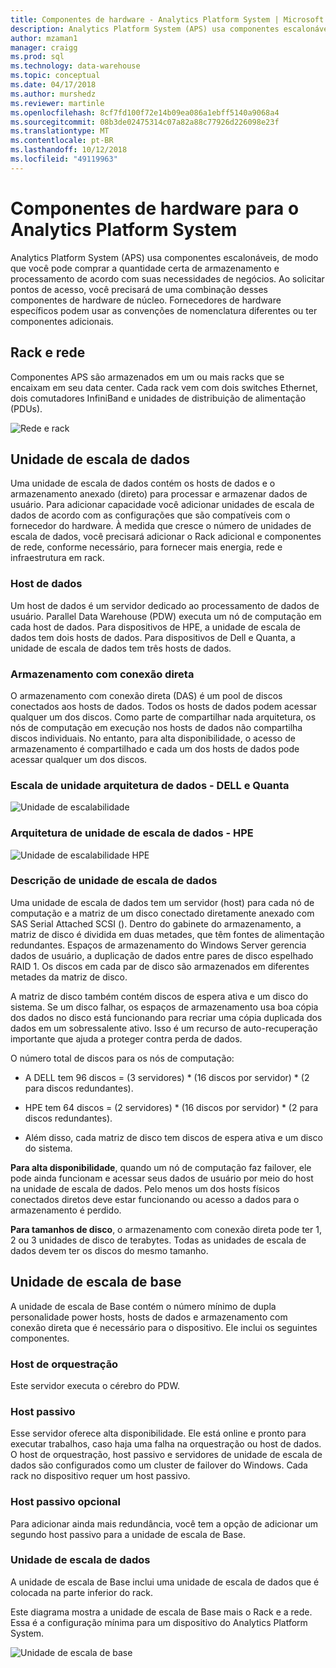 ```yaml
---
title: Componentes de hardware - Analytics Platform System | Microsoft Docs
description: Analytics Platform System (APS) usa componentes escalonáveis, de modo que você pode comprar a quantidade certa de armazenamento e processamento de acordo com suas necessidades de negócios. Ao solicitar pontos de acesso, você precisará de uma combinação desses componentes de hardware de núcleo.
author: mzaman1
manager: craigg
ms.prod: sql
ms.technology: data-warehouse
ms.topic: conceptual
ms.date: 04/17/2018
ms.author: murshedz
ms.reviewer: martinle
ms.openlocfilehash: 8cf7fd100f72e14b09ea086a1ebff5140a9068a4
ms.sourcegitcommit: 08b3de02475314c07a82a88c77926d226098e23f
ms.translationtype: MT
ms.contentlocale: pt-BR
ms.lasthandoff: 10/12/2018
ms.locfileid: "49119963"
---
```

# <a name="hardware-components-for-analytics-platform-system"></a>Componentes de hardware para o Analytics Platform System

Analytics Platform System (APS) usa componentes escalonáveis, de modo que você pode comprar a quantidade certa de armazenamento e processamento de acordo com suas necessidades de negócios. Ao solicitar pontos de acesso, você precisará de uma combinação desses componentes de hardware de núcleo. Fornecedores de hardware específicos podem usar as convenções de nomenclatura diferentes ou ter componentes adicionais.  
 
  
## <a name="rackandnetwork"></a>Rack e rede 
 
Componentes APS são armazenados em um ou mais racks que se encaixam em seu data center. Cada rack vem com dois switches Ethernet, dois comutadores InfiniBand e unidades de distribuição de alimentação (PDUs).  
  
![Rede e rack](media/rack-and-network.png "APS em rack e de rede")  
  
## <a name="datascaleunit"></a>Unidade de escala de dados
 
Uma unidade de escala de dados contém os hosts de dados e o armazenamento anexado (direto) para processar e armazenar dados de usuário. Para adicionar capacidade você adicionar unidades de escala de dados de acordo com as configurações que são compatíveis com o fornecedor do hardware. À medida que cresce o número de unidades de escala de dados, você precisará adicionar o Rack adicional e componentes de rede, conforme necessário, para fornecer mais energia, rede e infraestrutura em rack.  
  
### <a name="data-host"></a>Host de dados  

Um host de dados é um servidor dedicado ao processamento de dados de usuário. Parallel Data Warehouse (PDW) executa um nó de computação em cada host de dados. Para dispositivos de HPE, a unidade de escala de dados tem dois hosts de dados. Para dispositivos de Dell e Quanta, a unidade de escala de dados tem três hosts de dados.  
  
### <a name="direct-attached-storage"></a>Armazenamento com conexão direta
 
O armazenamento com conexão direta (DAS) é um pool de discos conectados aos hosts de dados. Todos os hosts de dados podem acessar qualquer um dos discos. Como parte de compartilhar nada arquitetura, os nós de computação em execução nos hosts de dados não compartilha discos individuais. No entanto, para alta disponibilidade, o acesso de armazenamento é compartilhado e cada um dos hosts de dados pode acessar qualquer um dos discos.  
  
### <a name="data-scale-unit-architecture---dell-and-quanta"></a>Escala de unidade arquitetura de dados - DELL e Quanta
  
![Unidade de escalabilidade](media/scalability-unit-dell.png "unidade de escalabilidade da Dell")  
  
### <a name="data-scale-unit-architecture---hpe"></a>Arquitetura de unidade de escala de dados - HPE 
 
![Unidade de escalabilidade HPE](media/scalability-unit-hpe.png "unidade HPE escalabilidade")  
  
### <a name="data-scale-unit-description"></a>Descrição de unidade de escala de dados

Uma unidade de escala de dados tem um servidor (host) para cada nó de computação e a matriz de um disco conectado diretamente anexado com SAS Serial Attached SCSI (). Dentro do gabinete do armazenamento, a matriz de disco é dividida em duas metades, que têm fontes de alimentação redundantes. Espaços de armazenamento do Windows Server gerencia dados de usuário, a duplicação de dados entre pares de disco espelhado RAID 1. Os discos em cada par de disco são armazenados em diferentes metades da matriz de disco.  
  
A matriz de disco também contém discos de espera ativa e um disco do sistema. Se um disco falhar, os espaços de armazenamento usa boa cópia dos dados no disco está funcionando para recriar uma cópia duplicada dos dados em um sobressalente ativo. Isso é um recurso de auto-recuperação importante que ajuda a proteger contra perda de dados.  
  
O número total de discos para os nós de computação:  
  
-   A DELL tem 96 discos = (3 servidores) * (16 discos por servidor) \* (2 para discos redundantes).  
  
-   HPE tem 64 discos = (2 servidores) * (16 discos por servidor) \* (2 para discos redundantes).  
  
-   Além disso, cada matriz de disco tem discos de espera ativa e um disco do sistema.  
  
**Para alta disponibilidade**, quando um nó de computação faz failover, ele pode ainda funcionam e acessar seus dados de usuário por meio do host na unidade de escala de dados. Pelo menos um dos hosts físicos conectados diretos deve estar funcionando ou acesso a dados para o armazenamento é perdido.  
  
**Para tamanhos de disco**, o armazenamento com conexão direta pode ter 1, 2 ou 3 unidades de disco de terabytes. Todas as unidades de escala de dados devem ter os discos do mesmo tamanho.  
  
## <a name="basescaleunit"></a>Unidade de escala de base 
 
A unidade de escala de Base contém o número mínimo de dupla personalidade power hosts, hosts de dados e armazenamento com conexão direta que é necessário para o dispositivo. Ele inclui os seguintes componentes. 
  
### <a name="orchestration-host"></a>Host de orquestração  
Este servidor executa o cérebro do PDW.
  
### <a name="passive-host"></a>Host passivo  
Esse servidor oferece alta disponibilidade. Ele está online e pronto para executar trabalhos, caso haja uma falha na orquestração ou host de dados. O host de orquestração, host passivo e servidores de unidade de escala de dados são configurados como um cluster de failover do Windows. Cada rack no dispositivo requer um host passivo.  
  
### <a name="optional-passive-host"></a>Host passivo opcional  
Para adicionar ainda mais redundância, você tem a opção de adicionar um segundo host passivo para a unidade de escala de Base.  
  
### <a name="data-scale-unit"></a>Unidade de escala de dados  
A unidade de escala de Base inclui uma unidade de escala de dados que é colocada na parte inferior do rack.  
  
Este diagrama mostra a unidade de escala de Base mais o Rack e a rede. Essa é a configuração mínima para um dispositivo do Analytics Platform System.  
  
![Unidade de escala de base](media/base-scale-unit.png "unidade de escala de Base")  
 
